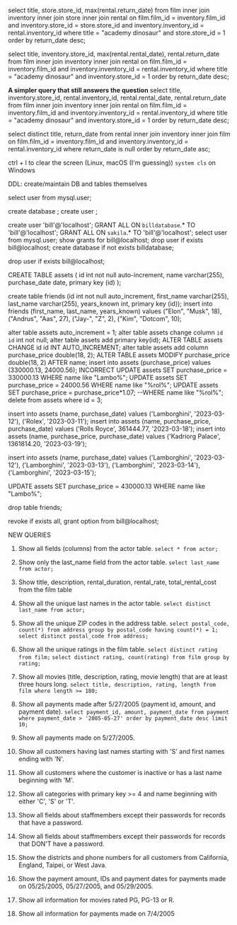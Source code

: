 select title, store.store_id, max(rental.return_date)
from film inner join inventory inner join store inner join rental
    on film.film_id = inventory.film_id and inventory.store_id = store.store_id and inventory.inventory_id = rental.inventory_id
where title = "academy dinosaur" and store.store_id = 1
order by return_date desc;


select title, inventory.store_id, max(rental.rental_date), rental.return_date
from film inner join inventory inner join rental
    on film.film_id = inventory.film_id and inventory.inventory_id = rental.inventory_id
where title = "academy dinosaur" and inventory.store_id = 1
order by return_date desc;


**A simpler query that still answers the question**
select title, inventory.store_id, rental.inventory_id, rental.rental_date, rental.return_date
from film inner join inventory inner join rental
    on film.film_id = inventory.film_id and inventory.inventory_id = rental.inventory_id
where title = "academy dinosaur" and inventory.store_id = 1
order by return_date desc;


select distinct title, return_date from rental inner join inventory inner join film on film.film_id = inventory.film_id and inventory.inventory_id = rental.inventory_id where return_date is null order by return_date asc;

ctrl + l to clear the screen (Linux, macOS (I'm guessing))
`system cls` on Windows

DDL: create/maintain DB and tables themselves

select user from mysql.user;


create database <db name>;
create user <user name>;


create user 'bill'@'localhost';
GRANT ALL ON `billdatabase`.* TO 'bill'@'localhost';
GRANT ALL ON `sakila`.* TO 'bill'@'localhost';
select user from mysql.user;
show grants for bill@localhost;
drop user if exists bill@localhost;
create database if not exists billdatabase;

drop user if exists bill@localhost;

CREATE TABLE assets (
    id int not null auto-increment,
    name varchar(255),
    purchase_date date,
    primary key (id)
);

create table friends (id int not null auto_increment, first_name varchar(255), last_name varchar(255), years_known int, primary key (id));
insert into friends (first_name, last_name, years_known) values ("Elon", "Musk", 18), ("Andrus", "Aas", 27), ("Jay-", "Z", 2), ("Kim", "Dotcom", 10);

alter table assets auto_increment = 1;
alter table assets change column `id` `id` int not null;
alter table assets add primary key(id);
ALTER TABLE assets CHANGE id id INT AUTO_INCREMENT;
alter table assets add column purchase_price double(18, 2);
ALTER TABLE assets MODIFY purchase_price double(18, 2) AFTER name;
insert into assets (purchase_price) values (330000.13, 24000.56); INCORRECT
UPDATE assets SET purchase_price = 330000.13 WHERE name like "Lambo%";
UPDATE assets SET purchase_price = 24000.56 WHERE name like "%rol%";
UPDATE assets SET purchase_price = purchase_price*1.07; --WHERE name like "%rol%";
delete from assets where id = 3;


insert into assets (name, purchase_date) values ('Lamborghini', '2023-03-12'), ('Rolex', '2023-03-11');
insert into assets (name, purchase_price, purchase_date) values ('Rolls Royce', 361444.77, '2023-03-18');
insert into assets (name, purchase_price, purchase_date) values ('Kadriorg Palace', 1361814.20, '2023-03-19');

insert into assets (name, purchase_date) values ('Lamborghini', '2023-03-12'), ('Lamborghini', '2023-03-13'), ('Lamborghini', '2023-03-14'), ('Lamborghini', '2023-03-15');

UPDATE assets SET purchase_price = 430000.13 WHERE name like "Lambo%";

drop table friends;

revoke if exists all, grant option from bill@localhost;


NEW QUERIES

1. Show all fields (columns) from the actor table.
`select * from actor;`

2. Show only the last_name field from the actor table.
`select last_name from actor;`

3. Show title, description, rental_duration, rental_rate, total_rental_cost from the film table


4. Show all the unique last names in the actor table.
`select distinct last_name from actor;`

5. Show all the unique ZIP codes in the address table.
`select postal_code, count(*) from address group by postal_code having count(*) = 1;`
`select distinct postal_code from address;`

6. Show all the unique ratings in the film table.
`select distinct rating from film;`
`select distinct rating, count(rating) from film group by rating;`

7. Show all movies (title, description, rating, movie length) that are at least three hours long.
`select title, description, rating, length from film where length >= 180;`

8. Show all payments made after 5/27/2005 (payment id, amount, and payment date).
`select payment_id, amount, payment_date from payment where payment_date > '2005-05-27' order by payment_date desc limit 10;`

9. Show all payments made on 5/27/2005.


10. Show all customers having last names starting with 'S' and first names ending with 'N'.


11. Show all customers where the customer is inactive or has a last name beginning with 'M'.


12. Show all categories with primary key >= 4 and name beginning with either 'C', 'S' or 'T'.


13. Show all fields about staffmembers except their passwords for records that have a password.


14. Show all fields about staffmembers except their passwords for records that DON'T have a password.


15. Show the districts and phone numbers for all customers from California, England, Taipei, or West Java.


16. Show the payment amount, IDs and payment dates for payments made on 05/25/2005, 05/27/2005, and 05/29/2005.


17. Show all information for movies rated PG, PG-13 or R.


18. Show all information for payments made on 7/4/2005

